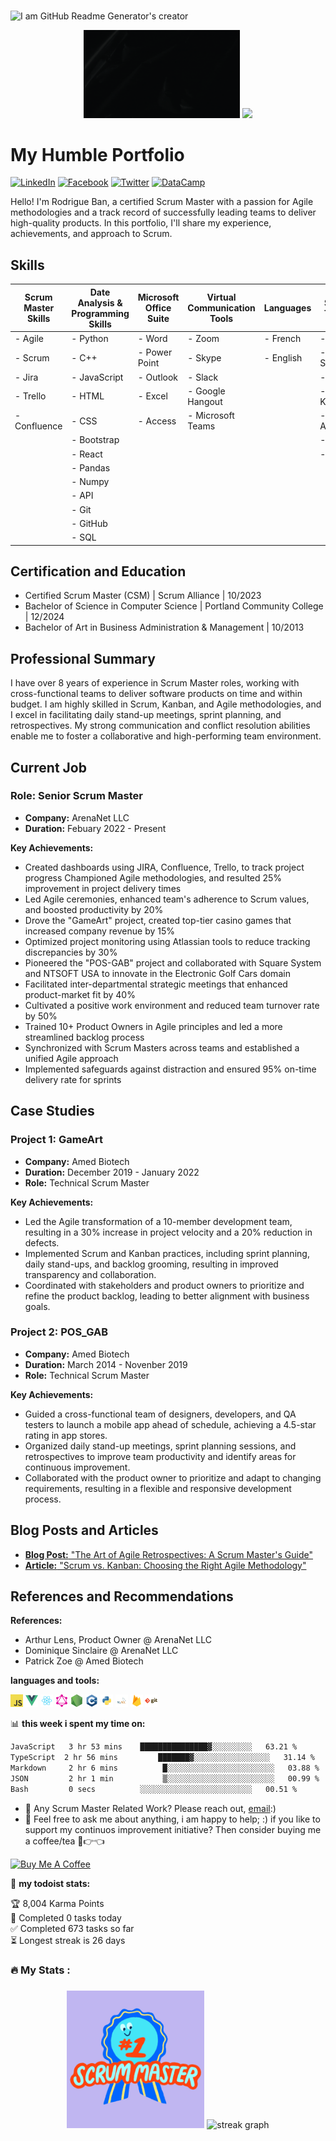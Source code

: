 


###

![I am GitHub Readme Generator's creator](https://pbs.twimg.com/profile_banners/1670752162627080192/1698632205/1080x360)

<div align="center">
  <img src="https://github.com/kbanr101/kbanr101/raw/main/Black%20%26%20Orange%20Simple%20Welcome%20To%20My%20Channel%20Youtube%20Intro.gif" alt="tech" width="250">
  <img height="150" src="https://camo.githubusercontent.com/62da68eb62b1e5f175f7d1f0191dd89a653d7908feb22d37d4a0ab07365d6791/68747470733a2f2f6d656469612e67697068792e636f6d2f6d656469612f4d3967624264396e6244724f5475314d71782f67697068792e676966"  />
  
</div>

# My Humble Portfolio

[![LinkedIn](https://img.shields.io/badge/LinkedIn-Connect-blue)](https://www.linkedin.com/in/yourlinkedin)
[![Facebook](https://img.shields.io/badge/Facebook-Connect-1877F2)](https://www.facebook.com/profile.php?id=61552699000536)
[![Twitter](https://img.shields.io/badge/Twitter-Follow-1DA1F2)](https://twitter.com/yourtwitter)
[![DataCamp](https://img.shields.io/badge/DataCamp-Profile-03EF62)](https://www.datacamp.com/portfolio/rodriguekameniban)

Hello! I'm Rodrigue Ban, a certified Scrum Master with a passion for Agile methodologies and a track record of successfully leading teams to deliver high-quality products. In this portfolio, I'll share my experience, achievements, and approach to Scrum.


## Skills

| **Scrum Master Skills**| **Date Analysis & Programming Skills**| **Microsoft Office Suite** | **Virtual Communication Tools** | **Languages**| **SDLC Tools**
|------------------------|--------------------------------------|------------------------------|---------------------------------|------------|---------------------|
| - Agile                | - Python                             | - Word                       | - Zoom                          | - French   | - Jira
| - Scrum                | - C++                                | - Power Point                | - Skype                         | - English  | - Scrum
| - Jira                 | - JavaScript                         | - Outlook                    | - Slack                         |            | - Trello
| - Trello               | - HTML                               | - Excel                      | - Google Hangout                |            | - Kanban
| - Confluence           | - CSS                                | - Access                     | - Microsoft Teams               |            | - Azure
|                        | - Bootstrap                          |                              |                                 |            | - Rally
|                        | - React                              |                              |                                 |            | - AWS
|                        | - Pandas                             |                              |                                 |            | 
|                        | - Numpy                              |                              |                                 |            | 
|                        | - API
|                        | - Git
|                        | - GitHub
|                        | - SQL


## Certification and Education
- Certified Scrum Master (CSM) | Scrum Alliance | 10/2023
- Bachelor of Science in Computer Science | Portland Community College | 12/2024
- Bachelor of Art in Business Administration & Management | 10/2013
  
## Professional Summary
I have over 8 years of experience in Scrum Master roles, working with cross-functional teams to deliver software products on time and within budget. I am highly skilled in Scrum, Kanban, and Agile methodologies, and I excel in facilitating daily stand-up meetings, sprint planning, and retrospectives. My strong communication and conflict resolution abilities enable me to foster a collaborative and high-performing team environment.

## Current Job

### Role: Senior Scrum Master
- **Company:** ArenaNet LLC
- **Duration:** Febuary 2022 - Present

**Key Achievements:**
- Created dashboards using JIRA, Confluence, Trello, to track project progress Championed Agile methodologies, and resulted 25% improvement in project delivery times
- Led Agile ceremonies, enhanced team's adherence to Scrum values, and boosted productivity by 20%
- Drove the "GameArt" project, created top-tier casino games that increased company revenue by 15%
- Optimized project monitoring using Atlassian tools to reduce tracking discrepancies by 30%
- Pioneered the "POS-GAB" project and collaborated with Square System and NTSOFT USA to innovate in the Electronic Golf Cars domain
- Facilitated inter-departmental strategic meetings that enhanced product-market fit by 40%
- Cultivated a positive work environment and reduced team turnover rate by 50%
- Trained 10+ Product Owners in Agile principles and led a more streamlined backlog process
- Synchronized with Scrum Masters across teams and established a unified Agile approach
- Implemented safeguards against distraction and ensured 95% on-time delivery rate for sprints


  


## Case Studies

### Project 1: GameArt

- **Company:** Amed Biotech
- **Duration:** December 2019 - January 2022
- **Role:** Technical Scrum Master

**Key Achievements:**

- Led the Agile transformation of a 10-member development team, resulting in a 30% increase in project velocity and a 20% reduction in defects.
- Implemented Scrum and Kanban practices, including sprint planning, daily stand-ups, and backlog grooming, resulting in improved transparency and collaboration.
- Coordinated with stakeholders and product owners to prioritize and refine the product backlog, leading to better alignment with business goals.

### Project 2: POS_GAB

- **Company:** Amed Biotech
- **Duration:** March 2014 - Novenber 2019
- **Role:** Technical Scrum Master

**Key Achievements:**

- Guided a cross-functional team of designers, developers, and QA testers to launch a mobile app ahead of schedule, achieving a 4.5-star rating in app stores.
- Organized daily stand-up meetings, sprint planning sessions, and retrospectives to improve team productivity and identify areas for continuous improvement.
- Collaborated with the product owner to prioritize and adapt to changing requirements, resulting in a flexible and responsive development process.

## Blog Posts and Articles

- [**Blog Post:** "The Art of Agile Retrospectives: A Scrum Master's Guide"](https://www.banbizkartel.com/post/hotel-vs-vacation-rentals-choosing-the-perfect-accommodation-for-your-getaway)
- [**Article:** "Scrum vs. Kanban: Choosing the Right Agile Methodology"](https://www.banbizkartel.com/post/hotel-vs-vacation-rentals-choosing-the-perfect-accommodation-for-your-getaway)

## References and Recommendations

**References:**

- Arthur Lens, Product Owner @ ArenaNet LLC
- Dominique Sinclaire @ ArenaNet LLC
- Patrick Zoe  @ Amed Biotech

**languages and tools:**  

<code><img height="20" src="https://raw.githubusercontent.com/github/explore/80688e429a7d4ef2fca1e82350fe8e3517d3494d/topics/javascript/javascript.png"></code>
<code><img height="20" src="https://raw.githubusercontent.com/github/explore/80688e429a7d4ef2fca1e82350fe8e3517d3494d/topics/vue/vue.png"></code>
<code><img height="20" src="https://raw.githubusercontent.com/github/explore/80688e429a7d4ef2fca1e82350fe8e3517d3494d/topics/react/react.png"></code>
<code><img height="20" src="https://raw.githubusercontent.com/github/explore/5c058a388828bb5fde0bcafd4bc867b5bb3f26f3/topics/graphql/graphql.png"></code>
<code><img height="20" src="https://raw.githubusercontent.com/github/explore/80688e429a7d4ef2fca1e82350fe8e3517d3494d/topics/nodejs/nodejs.png"></code>
<code><img height="20" src="https://raw.githubusercontent.com/github/explore/80688e429a7d4ef2fca1e82350fe8e3517d3494d/topics/cpp/cpp.png"></code>
<code><img height="20" src="https://raw.githubusercontent.com/github/explore/80688e429a7d4ef2fca1e82350fe8e3517d3494d/topics/python/python.png"></code>
<code><img height="20" src="https://raw.githubusercontent.com/github/explore/80688e429a7d4ef2fca1e82350fe8e3517d3494d/topics/mysql/mysql.png"></code>
<code><img height="20" src="https://raw.githubusercontent.com/github/explore/80688e429a7d4ef2fca1e82350fe8e3517d3494d/topics/firebase/firebase.png"></code>
<code><img height="20" src="https://raw.githubusercontent.com/github/explore/80688e429a7d4ef2fca1e82350fe8e3517d3494d/topics/git/git.png"></code>

📊 **this week i spent my time on:**
<!--START_SECTION:waka-->

```txt
JavaScript   3 hr 53 mins    ███████████████▓░░░░░░░░░   63.21 %
TypeScript  2 hr 56 mins         ███████▓░░░░░░░░░░░░░░░░░   31.14 %
Markdown     2 hr 6 mins          █░░░░░░░░░░░░░░░░░░░░░░░░   03.88 %
JSON         2 hr 1 min           ▒░░░░░░░░░░░░░░░░░░░░░░░░   00.99 %
Bash         0 secs          ░░░░░░░░░░░░░░░░░░░░░░░░░   00.51 %
```

<!--END_SECTION:waka-->
- 💼 Any Scrum Master Related Work? Please reach out, [email](mailto:banjobaplication@gmail.com):)
- 💬 Feel free to ask me about anything, i am happy to help; :)
if you like to support my continuos improvement initiative? Then consider buying me a coffee/tea 🥺👉👈

<a href="https://www.buymeacoffee.com/kbanr101q" target="_blank"><img src="https://cdn.buymeacoffee.com/buttons/v2/default-red.png" alt="Buy Me A Coffee" width="150" ></a>

🚧 **my todoist stats:**
<!-- TODO-IST:START -->
🏆  8,004 Karma Points           
🌸  Completed 0 tasks today           
✅  Completed 673 tasks so far           
⏳  Longest streak is 26 days
<!-- TODO-IST:END -->


###

<h3 align="left">🔥   My Stats :</h3>

###

<div align="center">
  <img src="https://github.com/kbanr101/kbanr101/raw/main/giphy.gif" alt="another image" width="220">
  <img src="https://streak-stats.demolab.com?user=maurodesouza&locale=en&mode=daily&theme=dark&hide_border=false&border_radius=5&order=3" height="220" alt="streak graph"  />
</div>

###

